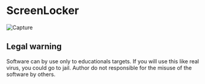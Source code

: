 # ScreenLocker

![Capture](https://user-images.githubusercontent.com/54809176/187265741-a202ae70-dbc9-43b6-94db-acecd619fb17.PNG)

## Legal warning
Software can by use only to educationals targets. If you will use this like real virus, you could go to jail. Author do not responsible for the misuse of the software by others.
